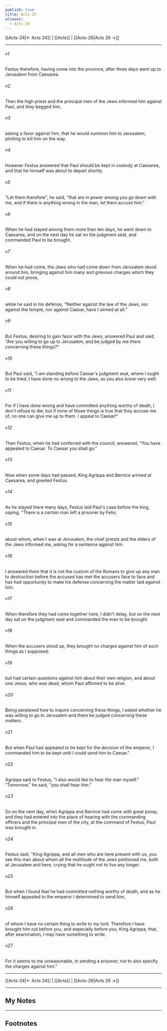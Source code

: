 ```yaml
---
publish: true
title: Acts 25
aliases:
  - Acts 25
---
```


[[Acts-24|← Acts 24]] | [[Acts]] | [[Acts-26|Acts 26 →]]
***



###### v1 
Festus therefore, having come into the province, after three days went up to Jerusalem from Caesarea. 

###### v2 
Then the high priest and the principal men of the Jews informed him against Paul, and they begged him, 

###### v3 
asking a favor against him, that he would summon him to Jerusalem; plotting to kill him on the way. 

###### v4 
However Festus answered that Paul should be kept in custody at Caesarea, and that he himself was about to depart shortly. 

###### v5 
"Let them therefore", he said, "that are in power among you go down with me, and if there is anything wrong in the man, let them accuse him." 

###### v6 
When he had stayed among them more than ten days, he went down to Caesarea, and on the next day he sat on the judgment seat, and commanded Paul to be brought. 

###### v7 
When he had come, the Jews who had come down from Jerusalem stood around him, bringing against him many and grievous charges which they could not prove, 

###### v8 
while he said in his defense, "Neither against the law of the Jews, nor against the temple, nor against Caesar, have I sinned at all." 

###### v9 
But Festus, desiring to gain favor with the Jews, answered Paul and said, "Are you willing to go up to Jerusalem, and be judged by me there concerning these things?" 

###### v10 
But Paul said, "I am standing before Caesar's judgment seat, where I ought to be tried. I have done no wrong to the Jews, as you also know very well. 

###### v11 
For if I have done wrong and have committed anything worthy of death, I don't refuse to die; but if none of those things is true that they accuse me of, no one can give me up to them. I appeal to Caesar!" 

###### v12 
Then Festus, when he had conferred with the council, answered, "You have appealed to Caesar. To Caesar you shall go." 

###### v13 
Now when some days had passed, King Agrippa and Bernice arrived at Caesarea, and greeted Festus. 

###### v14 
As he stayed there many days, Festus laid Paul's case before the king, saying, "There is a certain man left a prisoner by Felix; 

###### v15 
about whom, when I was at Jerusalem, the chief priests and the elders of the Jews informed me, asking for a sentence against him. 

###### v16 
I answered them that it is not the custom of the Romans to give up any man to destruction before the accused has met the accusers face to face and has had opportunity to make his defense concerning the matter laid against him. 

###### v17 
When therefore they had come together here, I didn't delay, but on the next day sat on the judgment seat and commanded the man to be brought. 

###### v18 
When the accusers stood up, they brought no charges against him of such things as I supposed; 

###### v19 
but had certain questions against him about their own religion, and about one Jesus, who was dead, whom Paul affirmed to be alive. 

###### v20 
Being perplexed how to inquire concerning these things, I asked whether he was willing to go to Jerusalem and there be judged concerning these matters. 

###### v21 
But when Paul had appealed to be kept for the decision of the emperor, I commanded him to be kept until I could send him to Caesar." 

###### v22 
Agrippa said to Festus, "I also would like to hear the man myself." "Tomorrow," he said, "you shall hear him." 

###### v23 
So on the next day, when Agrippa and Bernice had come with great pomp, and they had entered into the place of hearing with the commanding officers and the principal men of the city, at the command of Festus, Paul was brought in. 

###### v24 
Festus said, "King Agrippa, and all men who are here present with us, you see this man about whom all the multitude of the Jews petitioned me, both at Jerusalem and here, crying that he ought not to live any longer. 

###### v25 
But when I found that he had committed nothing worthy of death, and as he himself appealed to the emperor I determined to send him, 

###### v26 
of whom I have no certain thing to write to my lord. Therefore I have brought him out before you, and especially before you, King Agrippa, that, after examination, I may have something to write. 

###### v27 
For it seems to me unreasonable, in sending a prisoner, not to also specify the charges against him."

***
[[Acts-24|← Acts 24]] | [[Acts]] | [[Acts-26|Acts 26 →]]

---
## My Notes

---
## Footnotes
